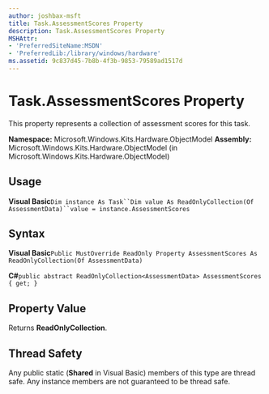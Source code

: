 ```yaml
---
author: joshbax-msft
title: Task.AssessmentScores Property
description: Task.AssessmentScores Property
MSHAttr:
- 'PreferredSiteName:MSDN'
- 'PreferredLib:/library/windows/hardware'
ms.assetid: 9c837d45-7b8b-4f3b-9853-79589ad1517d
---
```


# Task.AssessmentScores Property


This property represents a collection of assessment scores for this task.

**Namespace:** Microsoft.Windows.Kits.Hardware.ObjectModel **Assembly:** Microsoft.Windows.Kits.Hardware.ObjectModel (in Microsoft.Windows.Kits.Hardware.ObjectModel)

## Usage


**Visual Basic**`Dim instance As Task``Dim value As ReadOnlyCollection(Of AssessmentData)``value = instance.AssessmentScores`

## Syntax


**Visual Basic**`Public MustOverride ReadOnly Property AssessmentScores As ReadOnlyCollection(Of AssessmentData)`

**C#**`public abstract ReadOnlyCollection<AssessmentData> AssessmentScores { get; }`

## Property Value


Returns **ReadOnlyCollection**.

## Thread Safety


Any public static (**Shared** in Visual Basic) members of this type are thread safe. Any instance members are not guaranteed to be thread safe.

 

 






